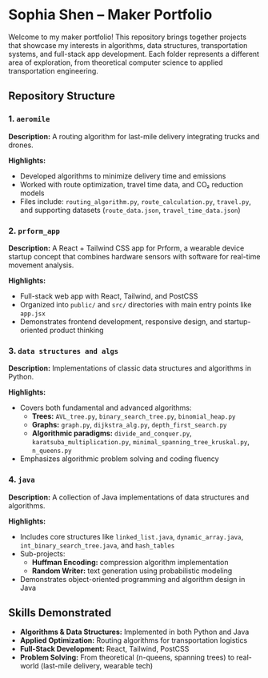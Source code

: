 # Sophia Shen – Maker Portfolio

Welcome to my maker portfolio! This repository brings together projects that showcase my interests in algorithms, data structures, transportation systems, and full-stack app development. Each folder represents a different area of exploration, from theoretical computer science to applied transportation engineering.

## Repository Structure

### 1. `aeromile`

**Description:** A routing algorithm for last-mile delivery integrating trucks and drones.

**Highlights:**
- Developed algorithms to minimize delivery time and emissions
- Worked with route optimization, travel time data, and CO₂ reduction models
- Files include: `routing_algorithm.py`, `route_calculation.py`, `travel.py`, and supporting datasets (`route_data.json`, `travel_time_data.json`)

### 2. `prform_app`

**Description:** A React + Tailwind CSS app for Prform, a wearable device startup concept that combines hardware sensors with software for real-time movement analysis.

**Highlights:**
- Full-stack web app with React, Tailwind, and PostCSS
- Organized into `public/` and `src/` directories with main entry points like `app.jsx`
- Demonstrates frontend development, responsive design, and startup-oriented product thinking

### 3. `data structures and algs`

**Description:** Implementations of classic data structures and algorithms in Python.

**Highlights:**
- Covers both fundamental and advanced algorithms:
  - **Trees:** `AVL_tree.py`, `binary_search_tree.py`, `binomial_heap.py`
  - **Graphs:** `graph.py`, `dijkstra_alg.py`, `depth_first_search.py`
  - **Algorithmic paradigms:** `divide_and_conquer.py`, `karatsuba_multiplication.py`, `minimal_spanning_tree_kruskal.py`, `n_queens.py`
- Emphasizes algorithmic problem solving and coding fluency

### 4. `java`

**Description:** A collection of Java implementations of data structures and algorithms.

**Highlights:**
- Includes core structures like `linked_list.java`, `dynamic_array.java`, `int_binary_search_tree.java`, and `hash_tables`
- Sub-projects:
  - **Huffman Encoding:** compression algorithm implementation
  - **Random Writer:** text generation using probabilistic modeling
- Demonstrates object-oriented programming and algorithm design in Java

## Skills Demonstrated

- **Algorithms & Data Structures:** Implemented in both Python and Java
- **Applied Optimization:** Routing algorithms for transportation logistics
- **Full-Stack Development:** React, Tailwind, PostCSS
- **Problem Solving:** From theoretical (n-queens, spanning trees) to real-world (last-mile delivery, wearable tech)

